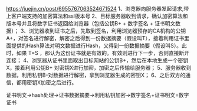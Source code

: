 https://juejin.cn/post/6955767063524671524
1、浏览器向服务器发起请求,带上客户端支持的加密算法和ssl版本号
2、目标服务器收到请求，确认加密算法和版本号并且将数字证书返回给浏览器（包括公钥B+ + 数字签名 + 证书明文数据）；
3、浏览器收到证书之后，先取到签名，利用浏览器预存的CA机构的公钥A+，对签名进行解密，解密之后得到一份数据摘要（假设叫T），接着利用证书里面提供的Hash算法对明文数据进行Hash，又得到一份数据摘要（假设叫S）。此时，如果 T=S ，那认为这份证书就是有效的。有效则进行下一步，否则直接断开连接；
4、浏览器从证书里面取出目标网站的公钥B+，然后在本地生成一个密钥X，接着利用公钥B+ 对密钥X进行加密，加密之后传输给服务器；
5、服务器收到数据，利用私钥B-对数据进行解密，拿到浏览器生成的密钥X；
6、之后双方的通信，都用密钥X加密之后进行。

证书明文->hash处理->证书数据摘要->利用私钥加密->数字签名+证书明文=数字证书